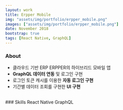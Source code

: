 ```yaml
---
layout: work
title: Erpper Mobile
img: "assets/img/portfolio/erpper_mobile.png"
images: ["assets/img/portfolio/erpper_mobile.png"]
date: November 2018
bootstrap: true
tags: [React Native, GraphQL]
---
```


### About
* 클라우드 기반 ERP ERPPER의 하이브리드 모바일 앱 
* **GraphQL 데이터 연동** 및 로그인 구현
* 로그인 토큰 캐시를 이용한 **자동 로그인 구현**
* 기간별 데이터 조회를 구현한 **UI 구현**

<br>
### Skills
<span class="badge badge-dark">React Native</span>
<span class="badge badge-dark">GraphQL</span>
